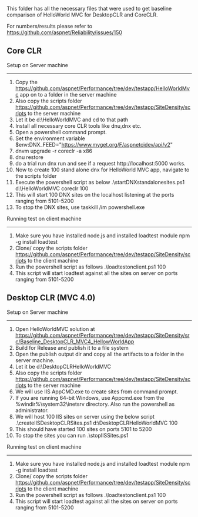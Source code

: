 This folder has all the necessary files that were used to get baseline comparison of HelloWorld MVC for DesktopCLR and CoreCLR.

For numbers/results please refer to https://github.com/aspnet/Reliability/issues/150 

Core CLR
--------
Setup on Server machine 
**********************

1. Copy the https://github.com/aspnet/Performance/tree/dev/testapp/HelloWorldMvc app on to a folder in the server machine
2. Also copy the scripts folder https://github.com/aspnet/Performance/tree/dev/testapp/SiteDensity/scripts to the server machine
2. Let it be d:\HelloWorldMVC and cd to that path
3. Install all necessary core CLR tools like dnu,dnx etc.
4. Open a powershell command prompt.
5. Set the environment variable $env:DNX_FEED="https://www.myget.org/F/aspnetcidev/api/v2"
6. dnvm upgrade -r coreclr -a x86
7. dnu restore
8. do a trial run dnx run and see if a request http://localhost:5000 works.
9. Now to create 100 stand alone dnx for HelloWorld MVC app, navigate to the scripts folder
10. Execute the powershell script as below
   .\startDNXstandalonesites.ps1 d:\HelloWorldMVC coreclr 100
11. This will start 100 DNX sites on the localhost listening at the ports ranging from 5101-5200
12. To stop the DNX sites, use
taskkill /im powershell.exe

Running test on client machine
****************************
1. Make sure you have installed node.js and installed loadtest module
 npm -g install loadtest
2. Clone/ copy the scripts folder https://github.com/aspnet/Performance/tree/dev/testapp/SiteDensity/scripts to the client machine
3. Run the powershell script as follows
.\loadtestonclient.ps1 <server machine name or ip> 100 <max RPS>
4. This script will start loadtest against all the sites on server on ports ranging from 5101-5200


Desktop CLR (MVC 4.0)
-----------
Setup on Server machine 
***********************
1. Open HelloWorldMVC solution  at 
https://github.com/aspnet/Performance/tree/dev/testapp/SiteDensity/src/Baseline_DesktopCLR_MVC4_HellowWorldApp
2. Build for Release and publish it to a file system 
3. Open the publish output dir and copy all the artifacts to a folder in the server machine.
4. Let it be d:\DesktopCLRHelloWorldMVC
5. Also copy the scripts folder https://github.com/aspnet/Performance/tree/dev/testapp/SiteDensity/scripts to the server machine
6. We will use IIS AppCMD.exe to create sites from command prompt.
6. If you are running 64-bit Windows, use Appcmd.exe from the %windir%\system32\inetsrv directory. Also run the powershell as administrator.
6. We will host 100 IIS sites on server using the below script
 .\createIISDesktopCLRSites.ps1 d:\DesktopCLRHelloWorldMVC 100
7. This should have started 100  sites on ports 5101 to 5200
8. To stop the sites you can run 
.\stopIISSites.ps1 

Running test on client machine
****************************
1. Make sure you have installed node.js and installed loadtest module
 npm -g install loadtest
2. Clone/ copy the scripts folder https://github.com/aspnet/Performance/tree/dev/testapp/SiteDensity/scripts to the client machine
3. Run the powershell script as follows
.\loadtestonclient.ps1 <server machine name or ip> 100 <max RPS>
4. This script will start loadtest against all the sites on server on ports ranging from 5101-5200